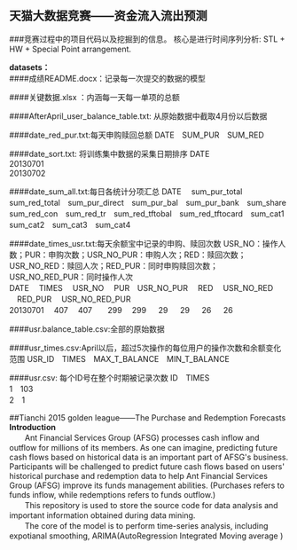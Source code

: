 ## 天猫大数据竞赛——资金流入流出预测
###竞赛过程中的项目代码以及挖掘到的信息。
核心是进行时间序列分析: STL + HW + Special Point arrangement.<br>


**datasets：**<br>
####成绩README.docx：记录每一次提交的数据的模型

####关键数据.xlsx ：内涵每一天每一单项的总额

####AfterApril_user_balance_table.txt: 从原始数据中截取4月份以后数据

####date_red_pur.txt:每天申购赎回总额
DATE　SUM_PUR　SUM_RED

####date_sort.txt: 将训练集中数据的采集日期排序
DATE<br>
20130701<br>
20130702<br>

####date_sum_all.txt:每日各统计分项汇总
DATE　 sum_pur_total　sum_red_total　sum_pur_direct　sum_pur_bal　sum_pur_bank　sum_share　sum_red_con　sum_red_tr　sum_red_tftobal　sum_red_tftocard　sum_cat1　sum_cat2　sum_cat3　sum_cat4 

####date_times_usr.txt:每天余额宝中记录的申购、赎回次数
USR_NO：操作人数；PUR：申购次数；USR_NO_PUR：申购人次；RED：赎回次数；USR_NO_RED：赎回人次；RED_PUR：同时申购赎回次数；USR_NO_RED_PUR：同时操作人次<br>
DATE　 TIMES　 USR_NO　 PUR　USR_NO_PUR 　RED　 USR_NO_RED 　RED_PUR 　USR_NO_RED_PUR<br>
20130701 　407 　407　　299   　299 　    29 　     29 　       26 　         26<br>

####usr.balance_table.csv:全部的原始数据

####usr_times.csv:April以后，超过5次操作的每位用户的操作次数和余额变化范围
USR_ID　TIMES　MAX_T_BALANCE　MIN_T_BALANCE<br>

####usr.csv: 每个ID号在整个时期被记录次数
ID　TIMES<br>
1　103<br>
2　1<br>


##Tianchi 2015 golden league——The Purchase and Redemption Forecasts
**Introduction**<br>
　　Ant Financial Services Group (AFSG) processes cash inflow and outflow for millions of its members. As one can imagine, predicting future cash flows based on historical data is an important part of AFSG's business. Participants will be challenged to predict future cash flows based on users' historical purchase and redemption data to help Ant Financial Services Group (AFSG) improve its funds management abilities. (Purchases refers to funds inflow, while redemptions refers to funds outflow.)<br>
　　This repository is used to store the source code for data analysis and important information obtained during data mining.<br>
　　The core of the model is to perform time-series analysis, including expotianal smoothing, ARIMA(AutoRegression Integrated Moving average )
　　

